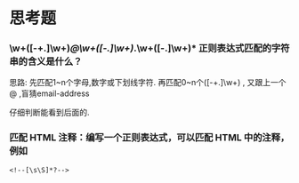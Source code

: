 # 思考题


### \w+([-+.]\w+)*@\w+([-.]\w+)*\.\w+([-.]\w+)* 正则表达式匹配的字符串的含义是什么？

思路: 先匹配1~n个字母,数字或下划线字符. 再匹配0~n个([-+.]\w+) , 又跟上一个@ ,盲猜email-address

仔细判断能看到后面的\.


### 匹配 HTML 注释：编写一个正则表达式，可以匹配 HTML 中的注释，例如 <!-- This is a comment -->

```regexp
<!--[\s\S]*?-->
```

